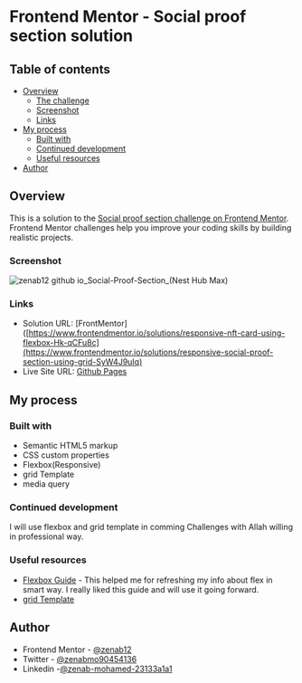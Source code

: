 # Frontend Mentor - Social proof section solution 

## Table of contents

- [Overview](#overview)
  - [The challenge](#the-challenge)
  - [Screenshot](#screenshot)
  - [Links](#links)
- [My process](#my-process)
  - [Built with](#built-with)
  - [Continued development](#continued-development)
  - [Useful resources](#useful-resources)
- [Author](#author)


## Overview
This is a solution to the [Social proof section challenge on Frontend Mentor](https://www.frontendmentor.io/challenges/social-proof-section-6e0qTv_bA). Frontend Mentor challenges help you improve your coding skills by building realistic projects.


### Screenshot
![zenab12 github io_Social-Proof-Section_(Nest Hub Max)](https://user-images.githubusercontent.com/78083890/170581354-904d64ab-4af8-4697-9661-4ae91cfb3c52.png)


### Links

- Solution URL: [FrontMentor]([https://www.frontendmentor.io/solutions/responsive-nft-card-using-flexbox-Hk-qCFu8c](https://www.frontendmentor.io/solutions/responsive-social-proof-section-using-grid-SyW4J9uIq)
- Live Site URL: [Github Pages](https://zenab12.github.io/Social-Proof-Section/)

## My process

### Built with

- Semantic HTML5 markup
- CSS custom properties
- Flexbox(Responsive)
- grid Template
- media query

### Continued development
I will use flexbox and grid template in comming Challenges with Allah willing  in professional way.


### Useful resources

- [Flexbox Guide](https://css-tricks.com/snippets/css/a-guide-to-flexbox/) - This helped me for refreshing my info about flex in smart way. I really liked this guide and will use it going forward.
- [grid Template](https://css-tricks.com/snippets/css/complete-guide-grid/)


## Author

- Frontend Mentor - [@zenab12](https://www.frontendmentor.io/profile/zenab12)
- Twitter - [@zenabmo90454136](https://twitter.com/zenabmo90454136)
- Linkedin -[@zenab-mohamed-23133a1a1](https://www.linkedin.com/in/zenab-mohamed-23133a1a1/)





